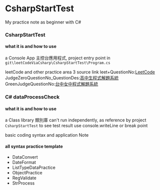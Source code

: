 # CsharpStartTest

My practice note as beginner with C#

### CsharpStartTest

#### what it is and how to use

a Console App 主控台應用程式, project entry point in `git\leetCodeViaCsharp\CsharpStartTest\Program.cs`

leetCode and other practice area 3 source link
leet+QuestionNo:[LeetCode](https://leetcode.com/problemset/all/?difficulty=Easy)
JudgeZeroQuestionNo_QuestionDes:[高中生程式解題系統](https://zerojudge.tw/)
GreenJudgeQuestionNo:[台中女中程式解題系統](http://www.tcgs.tc.edu.tw:1218/)

### C# dataProcessCheck
#### what it is and how to use
a Class library 類別庫 can't run independently, as reference by project `CsharpStartTest` 
to see test result use console.writeLine or break point

basic coding syntax and application Note

#### all syntax practice template
- DataConvert
- DateFormat
- ListTypeDataPractice
- ObjectPractice
- RegValidate
- StrProcess


